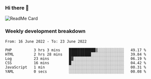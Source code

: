### Hi there 👋

<!--
**itzcy/itzcy** is a ✨ _special_ ✨ repository because its `README.md` (this file) appears on your GitHub profile.

Here are some ideas to get you started:

- 🔭 I’m currently working on ...
- 🌱 I’m currently learning ...
- 👯 I’m looking to collaborate on ...
- 🤔 I’m looking for help with ...
- 💬 Ask me about ...
- 📫 How to reach me: ...
- 😄 Pronouns: ...
- ⚡ Fun fact: ...
-->
![ReadMe Card](https://github-readme-stats.vercel.app/api?username=itzcy&show_icons=true&title_color=2d3198&icon_color=797cb8&text_color=24292e&bg_color=f6f8fa)

### Weekly development breakdown
<!--START_SECTION:waka-->

```text
From: 16 June 2022 - To: 23 June 2022

PHP          3 hrs 3 mins    ████████████▒░░░░░░░░░░░░   49.17 %
HTML         2 hrs 28 mins   ██████████░░░░░░░░░░░░░░░   39.84 %
Log          23 mins         █▓░░░░░░░░░░░░░░░░░░░░░░░   06.19 %
CSS          16 mins         █░░░░░░░░░░░░░░░░░░░░░░░░   04.42 %
JavaScript   1 min           ░░░░░░░░░░░░░░░░░░░░░░░░░   00.31 %
YAML         0 secs          ░░░░░░░░░░░░░░░░░░░░░░░░░   00.08 %
```

<!--END_SECTION:waka-->

